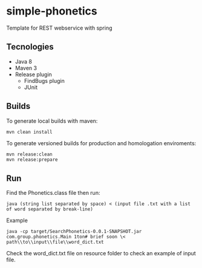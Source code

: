# simple-phonetics
Template for REST webservice with spring

## Tecnologies

* Java 8
* Maven 3
* Release plugin
	* FindBugs plugin
	* JUnit

## Builds

To generate local builds with maven:
```bash
mvn clean install
```

To generate versioned builds for production and homologation enviroments:
```
mvn release:clean
mvn release:prepare
```

## Run
Find the Phonetics.class file then run:
```
java (string list separated by space) < (input file .txt with a list of word separated by break-line)
```
Example
```
java -cp target/SearchPhonetics-0.0.1-SNAPSHOT.jar com.group.phonetics.Main 1ton# brief soon \< path\\to\\input\\file\\word_dict.txt
```
Check the word_dict.txt file on resource folder to check an example of input file.
